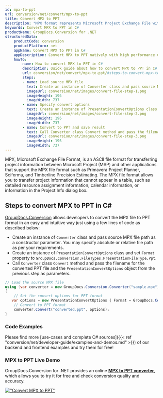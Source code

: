 ```yaml
---
id: mpx-to-ppt
url: conversion/net/convert/mpx-to-ppt
title: Convert MPX to PPT
description: "MPX format represents Microsoft Project Exchange File with .mpx extension. Learn how to convert MPX to PPT file programmatically in C# language using GroupDocs.Conversion for .NET library."
keywords: Convert MPX to PPT in C#
productName: GroupDocs.Conversion for .NET
structuredData:
    productCode: conversion
    productPlatform: net
    appName: Convert MPX to PPT in C#
    appDescription: Convert MPX to PPT natively with high performance using C# language and server side GroupDocs.Conversion for .NET APIs, without the use of any software like Microsoft or Open Office.
    howTo:
        name: How to convert MPX to PPT in C# 
        description: Quick guide about how to convert MPX to PPT in C# with high performance and accuracy.
        url: conversion/net/convert/mpx-to-ppt/#steps-to-convert-mpx-to-ppt-in-c
        steps:
        - name: Load source MPX file 
          text: Create an instance of Converter class and pass source MPX file path as a constructor parameter. You may specify absolute or relative file path as per your requirements. 
          imageUrl: conversion/net/images/convert-file-step-1.png
          imageHeight: 196
          imageWidth: 737
        - name: Specify convert options 
          text: Create an instance of PresentationConvertOptions class.
          imageUrl: conversion/net/images/convert-file-step-2.png
          imageHeight: 196
          imageWidth: 737
        - name: Convert to PPT and save result 
          text: Call Converter class Convert method and pass the filename for the converted HTML file and the PresentationConvertOptions object from the previous step as parameters.
          imageUrl: conversion/net/images/convert-file-step-3.png
          imageHeight: 196
          imageWidth: 737
---
```


MPX, Microsoft Exchange File Format, is an ASCII file format for transferring project information between Microsoft Project (MSP) and other applications that support the MPX file format such as Primavera Project Planner, Sciforma, and Timberline Precision Estimating. The MPX file format allows you to transfer project information that cannot appear in a table, such as detailed resource assignment information, calendar information, or information in the Project Info dialog box.

## Steps to convert MPX to PPT in C#

[GroupDocs.Conversion](https://products.groupdocs.com/conversion/net) allows developers to convert the MPX file to PPT format in an easy and intuitive way just using a few lines of code as described below:

* Create an instance of `Converter` class and pass source MPX file path as a constructor parameter. You may specify absolute or relative file path as per your requirements. 
* Create an instance of `PresentationConvertOptions` class and set `Format` property to `GroupDocs.Conversion.FileTypes.PresentationFileType.Ppt`.
* Call `Converter` class `Convert` method and pass the filename for the converted PPT file and the `PresentationConvertOptions` object from the previous step as parameters.

```csharp
// Load the source MPX file
using (var converter = new GroupDocs.Conversion.Converter("sample.mpx"))
{
    // Set the convert options for PPT format
   var options = new PresentationConvertOptions { Format = GroupDocs.Conversion.FileTypes.PresentationFileType.Ppt };
    // Convert to PPT format
    converter.Convert("converted.ppt", options);
}
```

### Code Examples

Please find more [use-cases and complete C# sources]({{< ref "conversion/net/developer-guide/examples-and-demos.md" >}}) of our backend and frontend examples and try them for free!

### MPX to PPT Live Demo

GroupDocs.Conversion for .NET provides an online [**MPX to PPT converter**](https://products.groupdocs.app/conversion/mpx-to-ppt), which allows you to try it for free and check conversion quality and accuracy.

[!["Convert MPX to PPT"](conversion/net/images/convert-to-ppt/convert-mpx-to-ppt.png)](https://products.groupdocs.app/conversion/mpx-to-ppt)